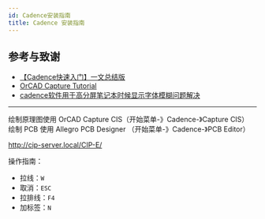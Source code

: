 ```yaml
---
id: Cadence安装指南
title: Cadence 安装指南
---
```


## 参考与致谢 

- [【Cadence快速入门】一文总结版](https://blog.csdn.net/ReCclay/article/details/101225359)
- [OrCAD Capture Tutorial](https://resources.orcad.com/orcad-capture-tutorials)
- [cadence软件用于高分屏笔记本时候显示字体模糊问题解决](https://blog.csdn.net/qq_34338527/article/details/108846792)

---

绘制原理图使用 OrCAD Capture CIS（开始菜单-》Cadence-》Capture CIS）  
绘制 PCB 使用 Allegro PCB Designer （开始菜单-》Cadence-》PCB Editor）

http://cip-server.local/CIP-E/

操作指南：

- 拉线：`W`
- 取消：`ESC`
- 拉排线：`F4`
- 加标签：`N`